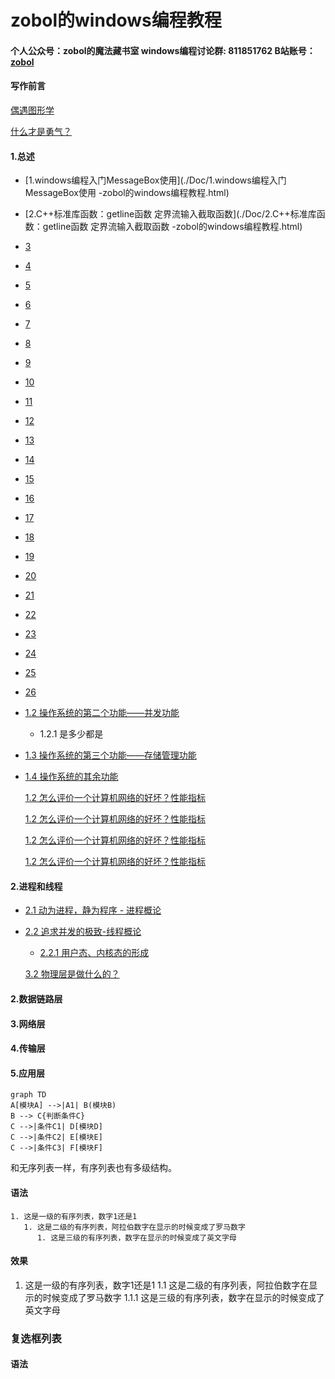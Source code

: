 # zobol的windows编程教程
#### 个人公众号：zobol的魔法藏书室 windows编程讨论群: 811851762 B站账号：[zobol](https://space.bilibili.com/515270052)  

#### 写作前言
   [ 偶遇图形学](./Doc/00AuthorForeword/01AuthorIntroduceWangShiRuYan.html)  

   [ 什么才是勇气？](./Doc/00AuthorForeword/02PearlOfSoftwareEngineering.html)


#### 1.总述  
* [1.windows编程入门MessageBox使用](./Doc/1.windows编程入门MessageBox使用 -zobol的windows编程教程.html)  
* [2.C++标准库函数：getline函数 定界流输入截取函数](./Doc/2.C++标准库函数：getline函数 定界流输入截取函数 -zobol的windows编程教程.html)  
* [3](./Doc/03.html)  
* [4](./Doc/04.html)  
* [5](./Doc/05.html)  
* [6](./Doc/06.html)  
* [7](./Doc/07.html)  
* [8](./Doc/08.html)  
* [9](./Doc/09.html)  
* [10](./Doc/10.html)  
* [11](./Doc/11.html)  
* [12](./Doc/12.html)  
* [13](./Doc/13.html)  
* [14](./Doc/14.html)  
* [15](./Doc/15.html)  
* [16](./Doc/16.html)  
* [17](./Doc/17.html)  
* [18](./Doc/18.html)  
* [19](./Doc/19.html)  
* [20](./Doc/20.html)  
* [21](./Doc/21.html)  
* [22](./Doc/22.html)  
* [23](./Doc/23.html)  
* [24](./Doc/24.html)  
* [25](./Doc/25.html)  
* [26](./Doc/26.html)  

* [1.2 操作系统的第二个功能——并发功能](./Doc/01Summary/0002TheSecondFunctionConcurrentFunction.html)  
	* 1.2.1 是多少都是
* [1.3 操作系统的第三个功能——存储管理功能](./Doc/01Summary/0003TheThirdFunctionIsStorageManagement.html)  

* [1.4 操作系统的其余功能](./Doc/01Summary/0004.html)  


   [1.2 怎么评价一个计算机网络的好坏？性能指标](./Doc/01Summary/0002TheSecondFunctionConcurrentFunction.html)

   [1.2 怎么评价一个计算机网络的好坏？性能指标](./Doc/01Summary/0002TheSecondFunctionConcurrentFunction.html)

   [1.2 怎么评价一个计算机网络的好坏？性能指标](./Doc/01Summary/0002TheSecondFunctionConcurrentFunction.html)

   [1.2 怎么评价一个计算机网络的好坏？性能指标](./Doc/01Summary/0002TheSecondFunctionConcurrentFunction.html)

#### 2.进程和线程

* [2.1 动为进程，静为程序 - 进程概论](./Doc/02/0001.html)

* [2.2 追求并发的极致-线程概论](./Doc/02/0002.html)
	* [2.2.1 用户态、内核态的形成](./Doc/02/00021.html)

   [3.2 物理层是做什么的？](b.html)

#### 2.数据链路层
#### 3.网络层
#### 4.传输层
#### 5.应用层

```mermaid
graph TD
A[模块A] -->|A1| B(模块B)
B --> C{判断条件C}
C -->|条件C1| D[模块D]
C -->|条件C2| E[模块E]
C -->|条件C3| F[模块F]
```
和无序列表一样，有序列表也有多级结构。
#### 语法
```
1. 这是一级的有序列表，数字1还是1
   1. 这是二级的有序列表，阿拉伯数字在显示的时候变成了罗马数字
      1. 这是三级的有序列表，数字在显示的时候变成了英文字母
```

#### 效果

1. 这是一级的有序列表，数字1还是1
   1.1 这是二级的有序列表，阿拉伯数字在显示的时候变成了罗马数字
      1.1.1 这是三级的有序列表，数字在显示的时候变成了英文字母
	 

### 复选框列表
#### 语法
```


